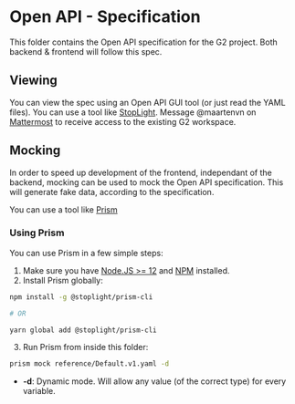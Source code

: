 # Open API - Specification

This folder contains the Open API specification for the G2 project. Both backend & frontend will follow this spec.

## Viewing

You can view the spec using an Open API GUI tool (or just read the YAML files). You can use a tool like [StopLight](https://stoplight.io).
Message @maartenvn on [Mattermost](https://mattermost.zeus.gent) to receive access to the existing G2 workspace.

## Mocking

In order to speed up development of the frontend, independant of the backend, mocking can be used to mock the Open API specification.
This will generate fake data, according to the specification.

You can use a tool like [Prism](https://stoplight.io/open-source/prism/)

### Using Prism

You can use Prism in a few simple steps:
1. Make sure you have [Node.JS >= 12](https://nodejs.org) and [NPM](https://npmjs.com) installed.
2. Install Prism globally:

```bash
npm install -g @stoplight/prism-cli

# OR

yarn global add @stoplight/prism-cli
```

3. Run Prism from inside this folder:

```bash
prism mock reference/Default.v1.yaml -d
```
- **-d**: Dynamic mode. Will allow any value (of the correct type) for every variable.
